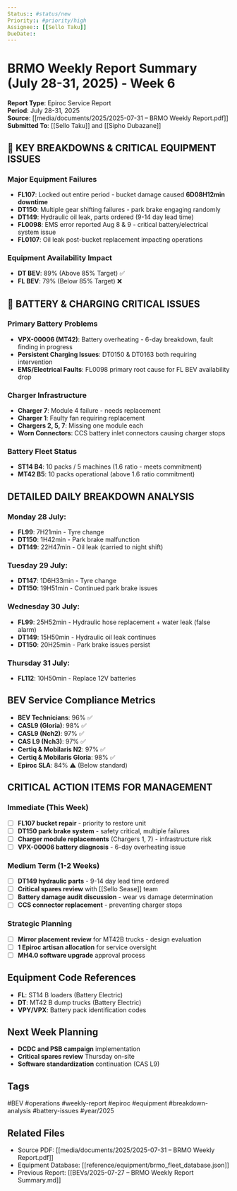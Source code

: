 ```yaml
---
Status:: #status/new
Priority:: #priority/high
Assignee:: [[Sello Taku]]
DueDate:: 
---
```


# BRMO Weekly Report Summary (July 28-31, 2025) - Week 6

**Report Type**: Epiroc Service Report  
**Period**: July 28-31, 2025  
**Source**: [[media/documents/2025/2025-07-31 – BRMO Weekly Report.pdf]]  
**Submitted To**: [[Sello Taku]] and [[Sipho Dubazane]]

## 🚨 KEY BREAKDOWNS & CRITICAL EQUIPMENT ISSUES

### Major Equipment Failures
- **FL107**: Locked out entire period - bucket damage caused **6D08H12min downtime**
- **DT150**: Multiple gear shifting failures - park brake engaging randomly
- **DT149**: Hydraulic oil leak, parts ordered (9-14 day lead time)
- **FL0098**: EMS error reported Aug 8 & 9 - critical battery/electrical system issue
- **FL0107**: Oil leak post-bucket replacement impacting operations

### Equipment Availability Impact
- **DT BEV**: 89% (Above 85% Target) ✅
- **FL BEV**: 79% (Below 85% Target) ❌

## 🔋 BATTERY & CHARGING CRITICAL ISSUES

### Primary Battery Problems
- **VPX-00006 (MT42)**: Battery overheating - 6-day breakdown, fault finding in progress
- **Persistent Charging Issues**: DT0150 & DT0163 both requiring intervention
- **EMS/Electrical Faults**: FL0098 primary root cause for FL BEV availability drop

### Charger Infrastructure
- **Charger 7**: Module 4 failure - needs replacement
- **Charger 1**: Faulty fan requiring replacement
- **Chargers 2, 5, 7**: Missing one module each
- **Worn Connectors**: CCS battery inlet connectors causing charger stops

### Battery Fleet Status
- **ST14 B4**: 10 packs / 5 machines (1.6 ratio - meets commitment)
- **MT42 B5**: 10 packs operational (above 1.6 ratio commitment)

## DETAILED DAILY BREAKDOWN ANALYSIS

### Monday 28 July:
- **FL99**: 7H21min - Tyre change
- **DT150**: 1H42min - Park brake malfunction
- **DT149**: 22H47min - Oil leak (carried to night shift)

### Tuesday 29 July:
- **DT147**: 1D6H33min - Tyre change
- **DT150**: 19H51min - Continued park brake issues

### Wednesday 30 July:
- **FL99**: 25H52min - Hydraulic hose replacement + water leak (false alarm)
- **DT149**: 15H50min - Hydraulic oil leak continues
- **DT150**: 20H25min - Park brake issues persist

### Thursday 31 July:
- **FL112**: 10H50min - Replace 12V batteries

## BEV Service Compliance Metrics
- **BEV Technicians**: 96% ✅
- **CASL9 (Gloria)**: 98% ✅
- **CASL9 (Nch2)**: 97% ✅
- **CAS L9 (Nch3)**: 97% ✅
- **Certiq & Mobilaris N2**: 97% ✅
- **Certiq & Mobilaris Gloria**: 98% ✅
- **Epiroc SLA**: 84% ⚠️ (Below standard)

## CRITICAL ACTION ITEMS FOR MANAGEMENT

### Immediate (This Week)
- [ ] **FL107 bucket repair** - priority to restore unit
- [ ] **DT150 park brake system** - safety critical, multiple failures
- [ ] **Charger module replacements** (Chargers 1, 7) - infrastructure risk
- [ ] **VPX-00006 battery diagnosis** - 6-day overheating issue

### Medium Term (1-2 Weeks)
- [ ] **DT149 hydraulic parts** - 9-14 day lead time ordered
- [ ] **Critical spares review** with [[Sello Sease]] team
- [ ] **Battery damage audit discussion** - wear vs damage determination
- [ ] **CCS connector replacement** - preventing charger stops

### Strategic Planning
- [ ] **Mirror placement review** for MT42B trucks - design evaluation
- [ ] **1 Epiroc artisan allocation** for service oversight
- [ ] **MH4.0 software upgrade** approval process

## Equipment Code References
- **FL**: ST14 B loaders (Battery Electric)
- **DT**: MT42 B dump trucks (Battery Electric)
- **VPY/VPX**: Battery pack identification codes

## Next Week Planning
- **DCDC and PSB campaign** implementation
- **Critical spares review** Thursday on-site
- **Software standardization** continuation (CAS L9)

## Tags
#BEV #operations #weekly-report #epiroc #equipment #breakdown-analysis #battery-issues #year/2025

## Related Files
- Source PDF: [[media/documents/2025/2025-07-31 – BRMO Weekly Report.pdf]]
- Equipment Database: [[reference/equipment/brmo_fleet_database.json]]
- Previous Report: [[BEVs/2025-07-27 – BRMO Weekly Report Summary.md]]